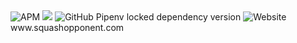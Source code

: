 
<img alt="APM" src="https://img.shields.io/apm/l/vim-mode">
<img src="https://img.shields.io/badge/code%20style-black-000000.svg" /> 
<img alt="GitHub Pipenv locked dependency version" src="https://img.shields.io/github/pipenv/locked/dependency-version/metabolize/rq-dashboard-on-heroku/flask">
<img alt="Website" src="https://img.shields.io/website?down_color=lightgrey&down_message=offline&style=for-the-badge&up_color=blue&up_message=online&url=https%3A%2F%2Fshields.io">www.squashopponent.com
